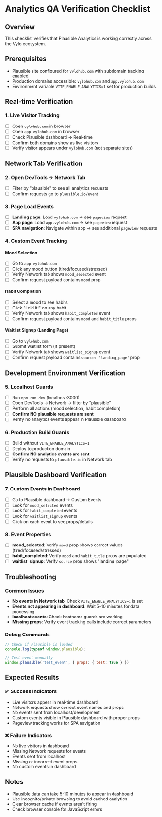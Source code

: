 # Analytics QA Verification Checklist

## Overview
This checklist verifies that Plausible Analytics is working correctly across the Vylo ecosystem.

## Prerequisites
- Plausible site configured for `vylohub.com` with subdomain tracking enabled
- Production domains accessible: `vylohub.com` and `app.vylohub.com`
- Environment variable `VITE_ENABLE_ANALYTICS=1` set for production builds

## Real-time Verification

### 1. Live Visitor Tracking
- [ ] Open `vylohub.com` in browser
- [ ] Open `app.vylohub.com` in browser  
- [ ] Check Plausible dashboard → Real-time
- [ ] Confirm both domains show as live visitors
- [ ] Verify visitor appears under `vylohub.com` (not separate sites)

## Network Tab Verification

### 2. Open DevTools → Network Tab
- [ ] Filter by "plausible" to see all analytics requests
- [ ] Confirm requests go to `plausible.io/event`

### 3. Page Load Events
- [ ] **Landing page**: Load `vylohub.com` → see `pageview` request
- [ ] **App page**: Load `app.vylohub.com` → see `pageview` request
- [ ] **SPA navigation**: Navigate within app → see additional `pageview` requests

### 4. Custom Event Tracking

#### Mood Selection
- [ ] Go to `app.vylohub.com`
- [ ] Click any mood button (tired/focused/stressed)
- [ ] Verify Network tab shows `mood_selected` event
- [ ] Confirm request payload contains `mood` prop

#### Habit Completion  
- [ ] Select a mood to see habits
- [ ] Click "I did it!" on any habit
- [ ] Verify Network tab shows `habit_completed` event
- [ ] Confirm request payload contains `mood` and `habit_title` props

#### Waitlist Signup (Landing Page)
- [ ] Go to `vylohub.com`
- [ ] Submit waitlist form (if present)
- [ ] Verify Network tab shows `waitlist_signup` event
- [ ] Confirm request payload contains `source: 'landing_page'` prop

## Development Environment Verification

### 5. Localhost Guards
- [ ] Run `npm run dev` (localhost:3000)
- [ ] Open DevTools → Network → filter by "plausible"
- [ ] Perform all actions (mood selection, habit completion)
- [ ] **Confirm NO plausible requests are sent**
- [ ] Verify no analytics events appear in Plausible dashboard

### 6. Production Build Guards
- [ ] Build without `VITE_ENABLE_ANALYTICS=1`
- [ ] Deploy to production domain
- [ ] **Confirm NO analytics events are sent**
- [ ] Verify no requests to `plausible.io` in Network tab

## Plausible Dashboard Verification

### 7. Custom Events in Dashboard
- [ ] Go to Plausible dashboard → Custom Events
- [ ] Look for `mood_selected` events
- [ ] Look for `habit_completed` events  
- [ ] Look for `waitlist_signup` events
- [ ] Click on each event to see props/details

### 8. Event Properties
- [ ] **mood_selected**: Verify `mood` prop shows correct values (tired/focused/stressed)
- [ ] **habit_completed**: Verify `mood` and `habit_title` props are populated
- [ ] **waitlist_signup**: Verify `source` prop shows "landing_page"

## Troubleshooting

### Common Issues
- **No events in Network tab**: Check `VITE_ENABLE_ANALYTICS=1` is set
- **Events not appearing in dashboard**: Wait 5-10 minutes for data processing
- **localhost events**: Check hostname guards are working
- **Missing props**: Verify event tracking calls include correct parameters

### Debug Commands
```javascript
// Check if Plausible is loaded
console.log(typeof window.plausible);

// Test event manually
window.plausible('test_event', { props: { test: true } });
```

## Expected Results

### ✅ Success Indicators
- Live visitors appear in real-time dashboard
- Network requests show correct event names and props
- No events sent from localhost/development
- Custom events visible in Plausible dashboard with proper props
- Pageview tracking works for SPA navigation

### ❌ Failure Indicators  
- No live visitors in dashboard
- Missing Network requests for events
- Events sent from localhost
- Missing or incorrect event props
- No custom events in dashboard

## Notes
- Plausible data can take 5-10 minutes to appear in dashboard
- Use incognito/private browsing to avoid cached analytics
- Clear browser cache if events aren't firing
- Check browser console for JavaScript errors

